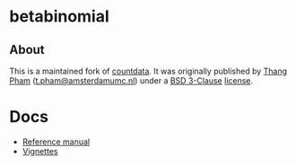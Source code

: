 # betabinomial

## About
This is a maintained fork of [countdata](https://cran.r-project.org/web/packages/countdata/index.html). 
It was originally published by [Thang Pham](https://orcid.org/0000-0003-0333-2492) (t.pham@amsterdamumc.nl) under a [BSD 3-Clause](./BSD_3_clause) [license](./LICENSE).

# Docs
- [Reference manual](https://cran.r-project.org/web/packages/countdata/countdata.pdf)
- [Vignettes](https://cran.r-project.org/web/packages/countdata/vignettes/countdata.html)
